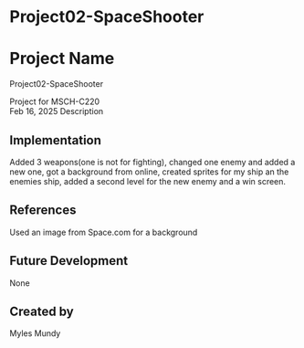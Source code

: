 # Project02-SpaceShooter

# Project Name 
Project02-SpaceShooter 
 
Project for MSCH-C220  
Feb 16, 2025 
Description
## Implementation
Added 3 weapons(one is not for fighting), changed one enemy and added a new one, got a background from online, created sprites for my ship an the enemies ship, added a second level for the new enemy and a win screen.
## References
Used an image from Space.com for a background
## Future Development
None
## Created by
Myles Mundy
